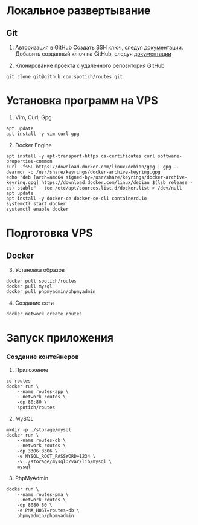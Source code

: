 # Локальное развертывание

## Git
1. Авторизация в GitHub
Создать SSH ключ, следуя [документации](https://docs.github.com/en/authentication/connecting-to-github-with-ssh/generating-a-new-ssh-key-and-adding-it-to-the-ssh-agent). Добавить созданный ключ на GitHub, следуя [документации](https://docs.github.com/en/authentication/connecting-to-github-with-ssh/adding-a-new-ssh-key-to-your-github-account)

2. Клонирование проекта с удаленного репозитория GitHub
``` shell
git clone git@github.com:spotich/routes.git
```

# Установка программ на VPS

 1. Vim, Curl, Gpg
``` shell
apt update
apt install -y vim curl gpg
```

2. Docker Engine
``` shell
apt install -y apt-transport-https ca-certificates curl software-properties-common
curl -fsSL https://download.docker.com/linux/debian/gpg | gpg --dearmor -o /usr/share/keyrings/docker-archive-keyring.gpg
echo "deb [arch=amd64 signed-by=/usr/share/keyrings/docker-archive-keyring.gpg] https://download.docker.com/linux/debian $(lsb_release -cs) stable" | tee /etc/apt/sources.list.d/docker.list > /dev/null
apt update
apt install -y docker-ce docker-ce-cli containerd.io
systemctl start docker
systemctl enable docker
```


# Подготовка VPS

## Docker
3. Установка образов
``` shell
docker pull spotich/routes
docker pull mysql
docker pull phpmyadmin/phpmyadmin
```

4. Создание сети
``` shell
docker network create routes
```


# Запуск приложения

### Создание контейнеров

1. Приложение
``` shell
cd routes
docker run \
    --name routes-app \
    --network routes \
    -dp 80:80 \
    spotich/routes
```

2. MySQL
``` shell
mkdir -p ./storage/mysql
docker run \
    --name routes-db \
    --network routes \
    -dp 3306:3306 \
    -e MYSQL_ROOT_PASSWORD=1234 \
    -v ./storage/mysql:/var/lib/mysql \
    mysql
```

3. PhpMyAdmin
``` shell
docker run \
    --name routes-pma \
    --network routes \
    -dp 8080:80 \
    -e PMA_HOST=routes-db \
    phpmyadmin/phpmyadmin
```
